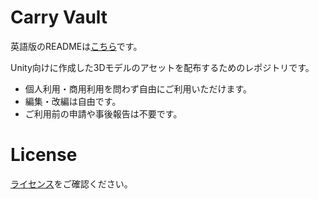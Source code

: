 
# Carry Vault

英語版のREADMEは[こちら](./README.md)です。

Unity向けに作成した3Dモデルのアセットを配布するためのレポジトリです。

- 個人利用・商用利用を問わず自由にご利用いただけます。
- 編集・改編は自由です。
- ご利用前の申請や事後報告は不要です。

# License

[ライセンス](./LICENSE)をご確認ください。
